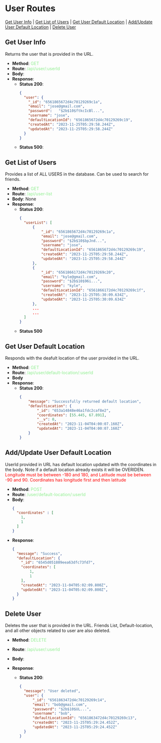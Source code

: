 # User Routes
[Get User Info](#get-user-in) | [Get List of Users](#get-list-of-users) | [Get User Default Location](#get-user-default-location) | [Add/Update User Default Location](#add/update-user-default-location) | [Delete User](#delete-user)


## Get User Info
Returns the user that is provided in the URL.
- **Method**: <span style="color:lightgreen">GET</span>
- **Route**: <span style="color:lightgreen">/api/user/:userId</span>
- **Body**: 
- **Response**:
    - **Status 200**:
      ```json
      {
        "user": {
          "_id": "6561865672d4c70129269c1a",
          "email": "jose@gmail.com",
          "password":   "$2b$10$ftkcIcBl...",
          "username": "jose",
          "defaultLocationId": "6561865672d4c70129269c19",
          "createdAt": "2023-11-25T05:29:58.244Z",
          "updatedAt": "2023-11-25T05:29:58.244Z"
        }
      }
      ```
    - **Status 500**:

## Get List of Users
Provides a list of ALL USERS in the database. Can be used to search for friends. 
- **Method**: <span style="color:lightgreen">GET</span>
- **Route**: <span style="color:lightgreen">/api/user-list</span>
- **Body**: None
- **Response**:
    - **Status 200**:
      ```json
      {
        "userList": [
            {
                "_id": "6561865672d4c70129269c1a",
                "email": "jose@gmail.com",
                "password": "$2b$10$bpJnd...",
                "username": "jose",
                "defaultLocationId": "6561865672d4c70129269c19",
                "createdAt": "2023-11-25T05:29:58.244Z",
                "updatedAt": "2023-11-25T05:29:58.244Z"
            },
            {
                "_id": "6561866172d4c70129269c20",
                "email": "kyle@gmail.com",
                "password": "$2b$10$96i...",
                "username": "kyle",
                "defaultLocationId": "6561866172d4c70129269c1f",
                "createdAt": "2023-11-25T05:30:09.634Z",
                "updatedAt": "2023-11-25T05:30:09.634Z"
            },
            ...
            ...
        ]
      }
      ```
    - **Status 500**

## Get User Default Location
Responds with the deafult location of the user provided in the URL.
- **Method**: <span style="color:lightgreen">GET</span>
- **Route**: <span style="color:lightgreen">/api/user/default-location/:userId</span>
- **Body** 
- **Response**:
    - **Status 200**:
      ```json
      {
          "message": "Successfully returned default location",
          "defaultLocation": {
              "_id": "653a14848e46a1fdc2caf8e2",
              "coordinates": [55.445, 67.891],
              "__v": 0,
              "createdAt": "2023-11-04T04:00:07.160Z",
              "updatedAt": "2023-11-04T04:00:07.160Z"
          }
      }
      ```


## Add/Update User Default Location
UserId provided in URL has default location updated with the coordinates in the body. Note if a default location already exists it will be OVERIDEN. <span style="color:red">Longitude must be between -180 and 180, and Latitude must be between -90 and 90. Coordinates has longitude first and then latitude</span>
- **Method**: <span style="color:lightgreen">POST</span>
- **Route**: <span style="color:lightgreen">/user/default-location/:userId</span>
- **Body**:
    ```json
    {
      "coordinates" : [
        1,
        1
      ]
    }
    ```
- **Response**:
    ```json
    {
      "message": "Success",
      "defaultLocation": {
        "_id": "6545d051809eea63dfc73fd7",
        "coordinates": [
            1,
            1
        ],
        "createdAt": "2023-11-04T05:02:09.800Z",
        "updatedAt": "2023-11-04T05:02:09.800Z",
      }
    }
    ```

## Delete User 
Deletes the user that is provided in the URL. Friends List, Default-location, and all other objects related to user are also deleted.
- **Method**: <span style="color:lightgreen">DELETE</span>
- **Route**: <span style="color:lightgreen">/api/user/:userId</span>
- **Body**: 

- **Response**:
    - **Status 200**: 
      ```json
      {
        "message": "User deleted",
        "user": {
            "_id": "6561863472d4c70129269c14",
            "email": "bob@gmail.com",
            "password": "$2b$10$UL...",
            "username": "bob",
            "defaultLocationId": "6561863472d4c70129269c13",
            "createdAt": "2023-11-25T05:29:24.452Z",
            "updatedAt": "2023-11-25T05:29:24.452Z"
        }
      }
      ```